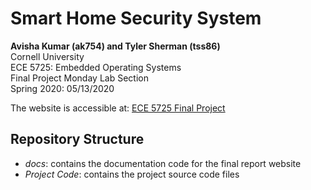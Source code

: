 # Smart Home Security System
**Avisha Kumar (ak754) and Tyler Sherman (tss86)**  
Cornell University  
ECE 5725: Embedded Operating Systems  
Final Project
Monday Lab Section  
Spring 2020: 05/13/2020  

The website is accessible at: [ECE 5725 Final Project](https://tyler-s-sherman.com/ECE5725-Final_Project)

## Repository Structure
- *docs*: contains the documentation code for the final report website
- *Project Code*: contains the project source code files
